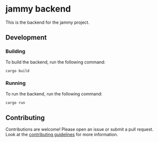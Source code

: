 # jammy backend

This is the backend for the jammy project.

## Development

### Building

To build the backend, run the following command:

```bash
cargo build
```

### Running

To run the backend, run the following command:

```bash
cargo run
```

## Contributing

Contributions are welcome! Please open an issue or submit a pull request. Look at the [contributing guidelines](../CONTRIBUTING.md) for more information.

